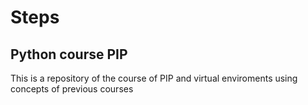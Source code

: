 # Steps

## Python course PIP

This is a repository of the course of PIP and virtual enviroments using concepts of previous courses